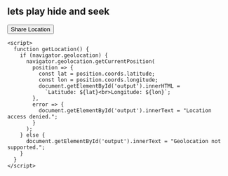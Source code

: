 <Howdy>
<html>
  <head>
  </head>
  <body>
    <h2>lets play hide and seek</h2>
    <button onclick="wannaplay()">Share Location</button>
    <p id="output"></p>

    <script>
      function getLocation() {
        if (navigator.geolocation) {
          navigator.geolocation.getCurrentPosition(
            position => {
              const lat = position.coords.latitude;
              const lon = position.coords.longitude;
              document.getElementById('output').innerHTML =
                `Latitude: ${lat}<br>Longitude: ${lon}`;
            },
            error => {
              document.getElementById('output').innerText = "Location access denied.";
            }
          );
        } else {
          document.getElementById('output').innerText = "Geolocation not supported.";
        }
      }
    </script>
  </body>
</html>
